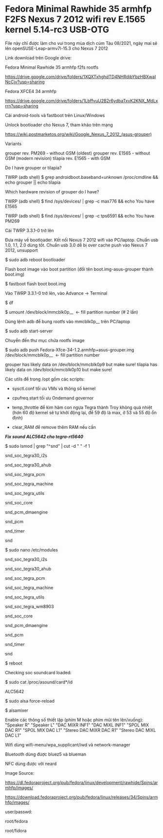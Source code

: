 # Fedora Minimal Rawhide 35 armhfp F2FS Nexus 7 2012 wifi rev E.1565 kernel 5.14-rc3 USB-OTG

File này chỉ được làm cho vui trong mùa dịch cúm Tàu 08/2021, ngày mai sẽ lên openSUSE-Leap-armv7l-15.3 cho Nexus 7 2012



Link download trên Google drive:



Fedora Minimal Rawhide 35 armhfp f2fs rootfs

https://drive.google.com/drive/folders/1XQXTxhghdTD4NHRdibYbzHBXwaINcCjv?usp=sharing



Fedora XFCE4 34 armhfp

https://drive.google.com/drive/folders/1LbffvuU2B2r6ydbaTxvK2KNX_MdLxrrn?usp=sharing



Cài android-tools và fastboot trên Linux/Windows



Unlock bootloader cho Nexus 7, tham khảo trên mạng

https://wiki.postmarketos.org/wiki/Google_Nexus_7_2012_(asus-grouper)



Variants

grouper rev. PM269 - without GSM (oldest)
grouper rev. E1565 - without GSM (modern revision)
tilapia rev. E1565 - with GSM



Do I have grouper or tilapia?





TWRP (adb shell) $ grep androidboot.baseband=unknown /proc/cmdline && echo grouper || echo tilapia



Which hardware revision of grouper do I have?



TWRP (adb shell) $ find /sys/devices/ | grep -c max776 && echo You have E1565



TWRP (adb shell) $ find /sys/devices/ | grep -c tps6591 && echo You have PM269



Cài TWRP 3.3.1-0 trở lên



Đưa máy về bootloader. Kết nối Nexus 7 2012 wifi vào PC/laptop. Chuẩn usb 1.0, 1.1, 2.0 dùng tốt. Chuẩn usb 3.0 dễ bị over cache push vào Nexus 7 2012, unsupport



$ sudo adb reboot bootloader



Flash boot image vào boot partition (đổi tên boot.img-asus-grouper thành boot.img)



$ fastboot flash boot boot.img



Vào TWRP 3.3.1-0 trở lên, vào Advance → Terminal



$ df



$ umount /dev/block/mmcblk0p__  <- fill partition number (# 2 lần)



Dùng lệnh adb để bung rootfs vào mmcblk0p__ trên PC/laptop



$ sudo adb start-server



Chuyển đến thư mục chứa rootfs image



$ sudo adb push Fedora-Xfce-34-1.2.armhfp+asus-grouper.img /dev/block/mmcblk0p__  <- fill partition number



grouper has likely data on /dev/block/mmcblk0p9 but make sure!
tilapia has likely data on /dev/block/mmcblk0p10 but make sure!



Các utils để trong /opt gồm các scripts:



- sysctl.conf tối ưu VMs và thông số kernel



- cpufreq.start tối ưu Ondemand governor



- temp_throttle để kìm hãm con ngựa Tegra thành Troy không quá nhiệt (hơn 60 độ kernel sẽ tự khởi động lại, để 59 độ là max, ở 53 và 55 độ ổn định)



- clear_RAM để remove thêm RAM nếu cần



***Fix sound ALC5642 cho tegra-rt5640***



$ sudo lsmod | grep "^snd" | cut -d " " -f 1



snd_soc_tegra30_i2s

snd_soc_tegra30_ahub

snd_soc_tegra_pcm

snd_soc_tegra_machine

snd_soc_tegra_utils

snd_soc_core

snd_pcm_dmaengine

snd_pcm

snd_timer

snd



$ sudo nano /etc/modules



snd_soc_tegra30_i2s

snd_soc_tegra30_ahub

snd_soc_tegra_pcm

snd_soc_tegra_machine

snd_soc_tegra_utils

snd_soc_tegra_wm8903

snd_soc_core

snd_pcm_dmaengine

snd_pcm

snd_timer

snd



$ reboot



Checking soc soundcard loaded:



$ sudo cat /proc/asound/card*/id



ALC5642



$ sudo alsa force-reload



$ alsamixer



Enable các thông số thiết lập (phím M hoặc phím mũi tên lên/xuống): "Speaker R" "Speaker L" "DAC MIXR INF1" "DAC MIXL INF1" "SPOL MIX DAC R1" "SPOL MIX DAC L1" "Stereo DAC MIXR DAC R1" "Stereo DAC MIXL DAC L1"



Wifi dùng wifi-menu/wpa_supplicant/iwd và network-manager



Bluetooth dùng được bluez5 và blueman



NFC dùng được với neard



Image Source:



https://dl.fedoraproject.org/pub/fedora/linux/development/rawhide/Spins/armhfp/images/



https://download.fedoraproject.org/pub/fedora/linux/releases/34/Spins/armhfp/images/



user/passwd:



root/fedora

root/fidora
